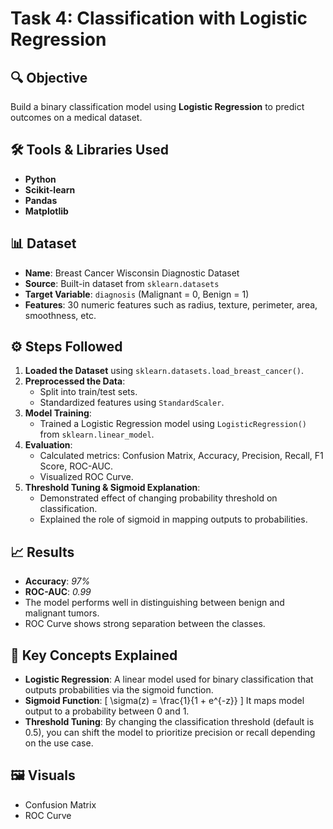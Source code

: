 # Task 4: Classification with Logistic Regression

## 🔍 Objective
Build a binary classification model using **Logistic Regression** to predict outcomes on a medical dataset.


## 🛠️ Tools & Libraries Used

- **Python**
- **Scikit-learn**
- **Pandas**
- **Matplotlib**


## 📊 Dataset

- **Name**: Breast Cancer Wisconsin Diagnostic Dataset
- **Source**: Built-in dataset from `sklearn.datasets`
- **Target Variable**: `diagnosis` (Malignant = 0, Benign = 1)
- **Features**: 30 numeric features such as radius, texture, perimeter, area, smoothness, etc.

## ⚙️ Steps Followed

1. **Loaded the Dataset** using `sklearn.datasets.load_breast_cancer()`.
2. **Preprocessed the Data**:
   - Split into train/test sets.
   - Standardized features using `StandardScaler`.
3. **Model Training**:
   - Trained a Logistic Regression model using `LogisticRegression()` from `sklearn.linear_model`.
4. **Evaluation**:
   - Calculated metrics: Confusion Matrix, Accuracy, Precision, Recall, F1 Score, ROC-AUC.
   - Visualized ROC Curve.
5. **Threshold Tuning & Sigmoid Explanation**:
   - Demonstrated effect of changing probability threshold on classification.
   - Explained the role of sigmoid in mapping outputs to probabilities.


## 📈 Results

- **Accuracy**: *97%*
- **ROC-AUC**: *0.99*
- The model performs well in distinguishing between benign and malignant tumors.
- ROC Curve shows strong separation between the classes.


## 📌 Key Concepts Explained

- **Logistic Regression**: A linear model used for binary classification that outputs probabilities via the sigmoid function.
- **Sigmoid Function**: 
  \[
  \sigma(z) = \frac{1}{1 + e^{-z}}
  \]
  It maps model output to a probability between 0 and 1.
- **Threshold Tuning**: By changing the classification threshold (default is 0.5), you can shift the model to prioritize precision or recall depending on the use case.


## 🖼️ Visuals

- Confusion Matrix
- ROC Curve
